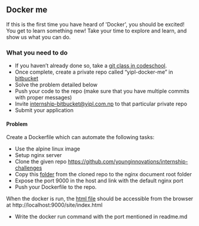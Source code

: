 ## Docker me

If this is the first time you have heard of 'Docker', you should be excited! You get to learn something new! Take your time to explore and learn, and show us what you can do. 

### What you need to do

* If you haven’t already done so, take a [git class in codeschool](https://www.codeschool.com/courses/try-git).
* Once complete, create a private repo called “yipl-docker-me” in [bitbucket](https://bitbucket.org)
* Solve the problem detailed below
* Push your code to the repo (make sure that you have multiple commits with proper messages) 
* Invite internship-bitbucket@yipl.com.np to that particular private repo
* Submit your application

#### Problem

Create a Dockerfile which can automate the following tasks:

* Use the alpine linux image
* Setup nginx server
* Clone the given repo https://github.com/younginnovations/internship-challenges
* Copy this [folder](https://github.com/younginnovations/internship-challenges/tree/master/devops/docker-me/site) from the cloned repo to the nginx document root folder
* Expose the port 9000 in the host and link with the default nginx port
* Push your Dockerfile to the repo.

When the docker is run, the [html file](https://github.com/younginnovations/internship-challenges/blob/master/devops/docker-me/site/index.html) should be accessible from the browser at http://localhost:9000/site/index.html

* Write the docker run command with the port mentioned in readme.md



